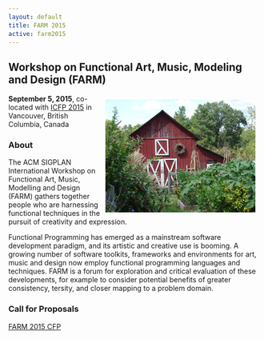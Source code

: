 ```yaml
---
layout: default
title: FARM 2015
active: farm2015
---
```


## Workshop on Functional Art, Music, Modeling and Design (FARM)

<img src="/files/farm-lambda-small.jpg" style="float: right; margin: 10px;" />

**September 5, 2015**, co-located with
[ICFP 2015](http://icfpconference.org/icfp2015/) in Vancouver, British
Columbia, Canada

### About

The ACM SIGPLAN International Workshop on Functional Art, Music,
Modelling and Design (FARM) gathers together people who are harnessing
functional techniques in the pursuit of creativity and expression.

Functional Programming has emerged as a mainstream software
development paradigm, and its artistic and creative use is booming. A
growing number of software toolkits, frameworks and environments for
art, music and design now employ functional programming languages and
techniques. FARM is a forum for exploration and critical evaluation of
these developments, for example to consider potential benefits of
greater consistency, tersity, and closer mapping to a problem domain.

### Call for Proposals

<a class="btn btn-lg btn-success" href="/2015/cfp.html" role="button">FARM 2015 CFP</a>

